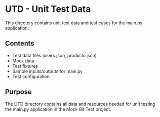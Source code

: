 # UTD - Unit Test Data

This directory contains unit test data and test cases for the main.py application.

## Contents
- Test data files (users.json, products.json)
- Mock data
- Test fixtures
- Sample inputs/outputs for main.py
- Test configuration

## Purpose
The UTD directory contains all data and resources needed for unit testing the main.py application in the Mock Git Test project.
